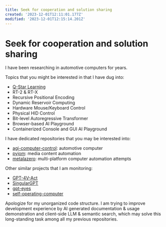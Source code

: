 ```yaml
---
title: Seek for cooperation and solution sharing
created: '2023-12-01T12:11:01.177Z'
modified: '2023-12-01T12:15:14.201Z'
---
```


# Seek for cooperation and solution sharing

I have been researching in automotive computers for years.

Topics that you might be interested in that I have dug into:

- [Q-Star Learning]()
- RT-2 & RT-X
- Recursive Positional Encoding
- Dynamic Reservoir Computing
- Hardware Mouse/Keyboard Control
- Physical HID Control
- Bit-level Autoregressive Transformer
- Browser-based AI Playground
- Containerized Console and GUI AI Playground

I have dedicated repositories that you may be interested into:

- [agi-computer-control](): automotive computer
- [pyjom](): media content automation
- [metalazero](): multi-platform computer automation attempts

Other similar projects that I am monitoring:

- [GPT-4V-Act]()
- [SingularGPT]()
- [gpt-eyes]()
- [self-operating-computer](https://github.com/OthersideAI/self-operating-computer)

Apologize for my unorganized code structure. I am trying to improve development experience by AI generated documentation & usage demonstration and client-side LLM & semantic search, which may solve this long-standing task among all my previous repositories.
